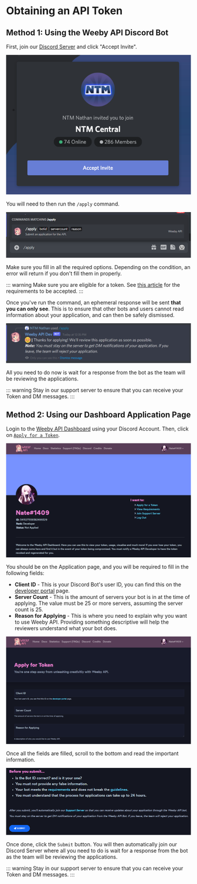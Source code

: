 # Obtaining an API Token

## Method 1: Using the Weeby API Discord Bot

First, join our [Discord Server](https://weebyapi.xyz/discord) and click "Accept Invite".

![Join the server](./images/server-invite.png)

You will need to then run the `/apply` command. 

![Run the `/apply` command](./images/apply.png)

Make sure you fill in all the required options. Depending on the condition, an error will return if you don't fill them in properly.

::: warning
Make sure you are eligible for a token. See [this article](./images/requirements) for the requirements to be accepted.
:::

Once you've run the command, an ephemeral response will be sent **that you can only see**. This is to ensure that other bots and users cannot read information about your application, and can then be safely dismissed.

![Ephemeral response](./images/response.png)

All you need to do now is wait for a response from the bot as the team will be reviewing the applications. 

::: warning
Stay in our support server to ensure that you can receive your Token and DM messages.
:::

## Method 2: Using our Dashboard Application Page

Login to the [Weeby API Dashboard](https://weebyapi.xyz/dashboard) using your Discord Account. Then, click on [`Apply for a Token`](https://weebyapi.xyz/dashboard/apply).

![Dashboard application page](./images/dashboard.png)

You should be on the Application page, and you will be required to fill in the following fields:
- **Client ID** - This is your Discord Bot's user ID, you can find this on the [developer portal](https://discord.com/developers/applications) page.
- **Server Count** - This is the amount of servers your bot is in at the time of applying. The value must be 25 or more servers, assuming the server count is 25.
- **Reason for Applying** - This is where you need to explain why you want to use Weeby API. Providing something descriptive will help the reviewers understand what your bot does.

![Application page](./images/application.png)

Once all the fields are filled, scroll to the bottom and read the important information.

![Information](./images/information.png)

Once done, click the `Submit` button. You will then automatically join our Discord Server where all you need to do is wait for a response from the bot as the team will be reviewing the applications. 

::: warning
Stay in our support server to ensure that you can receive your Token and DM messages.
:::